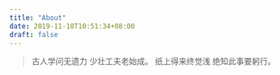 ```yaml
---
title: "About"
date: 2019-11-18T10:51:34+08:00
draft: false
---
```


> 古人学问无遗力 少壮工夫老始成。
> 纸上得来终觉浅 绝知此事要躬行。
